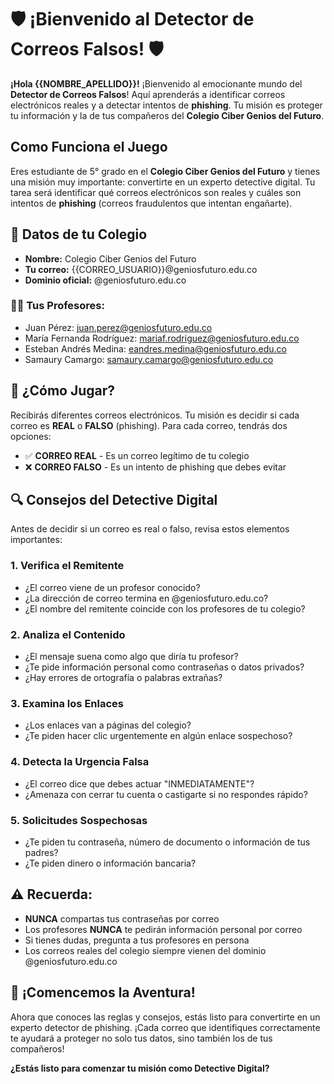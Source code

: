 # 🛡️ ¡Bienvenido al Detector de Correos Falsos! 🛡️

**¡Hola {{NOMBRE_APELLIDO}}!**
¡Bienvenido al emocionante mundo del **Detector de Correos Falsos**! Aquí aprenderás a identificar correos electrónicos reales y a detectar intentos de **phishing**.
Tu misión es proteger tu información y la de tus compañeros del **Colegio Ciber Genios del Futuro**.

## Como Funciona el Juego
Eres estudiante de 5° grado en el **Colegio Ciber Genios del Futuro** y tienes una misión muy importante: convertirte en un experto detective digital. Tu tarea será identificar qué correos electrónicos son reales y cuáles son intentos de **phishing** (correos fraudulentos que intentan engañarte).

## 📧 **Datos de tu Colegio**
- **Nombre:** Colegio Ciber Genios del Futuro
- **Tu correo:** {{CORREO_USUARIO}}@geniosfuturo.edu.co
- **Dominio oficial:** @geniosfuturo.edu.co

### 👨‍🏫 **Tus Profesores:**
- Juan Pérez: juan.perez@geniosfuturo.edu.co
- María Fernanda Rodríguez: mariaf.rodriguez@geniosfuturo.edu.co
- Esteban Andrés Medina: eandres.medina@geniosfuturo.edu.co
- Samaury Camargo: samaury.camargo@geniosfuturo.edu.co

## 🎯 **¿Cómo Jugar?**

Recibirás diferentes correos electrónicos. Tu misión es decidir si cada correo es **REAL** o **FALSO** (phishing). Para cada correo, tendrás dos opciones:

- ✅ **CORREO REAL** - Es un correo legítimo de tu colegio
- ❌ **CORREO FALSO** - Es un intento de phishing que debes evitar

## 🔍 **Consejos del Detective Digital**

Antes de decidir si un correo es real o falso, revisa estos elementos importantes:

### 1. **Verifica el Remitente**
- ¿El correo viene de un profesor conocido?
- ¿La dirección de correo termina en @geniosfuturo.edu.co?
- ¿El nombre del remitente coincide con los profesores de tu colegio?

### 2. **Analiza el Contenido**
- ¿El mensaje suena como algo que diría tu profesor?
- ¿Te pide información personal como contraseñas o datos privados?
- ¿Hay errores de ortografía o palabras extrañas?

### 3. **Examina los Enlaces**
- ¿Los enlaces van a páginas del colegio?
- ¿Te piden hacer clic urgentemente en algún enlace sospechoso?

### 4. **Detecta la Urgencia Falsa**
- ¿El correo dice que debes actuar "INMEDIATAMENTE"?
- ¿Amenaza con cerrar tu cuenta o castigarte si no respondes rápido?

### 5. **Solicitudes Sospechosas**
- ¿Te piden tu contraseña, número de documento o información de tus padres?
- ¿Te piden dinero o información bancaria?

## ⚠️ **Recuerda:**

- **NUNCA** compartas tus contraseñas por correo
- Los profesores **NUNCA** te pedirán información personal por correo
- Si tienes dudas, pregunta a tus profesores en persona
- Los correos reales del colegio siempre vienen del dominio @geniosfuturo.edu.co

## 🚀 **¡Comencemos la Aventura!**

Ahora que conoces las reglas y consejos, estás listo para convertirte en un experto detector de phishing. ¡Cada correo que identifiques correctamente te ayudará a proteger no solo tus datos, sino también los de tus compañeros!

**¿Estás listo para comenzar tu misión como Detective Digital?**
